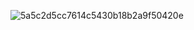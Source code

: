 ![5a5c2d5cc7614c5430b18b2a9f50420e](https://github.com/user-attachments/assets/8d372218-d342-4da6-81a9-45e6727178e2)
